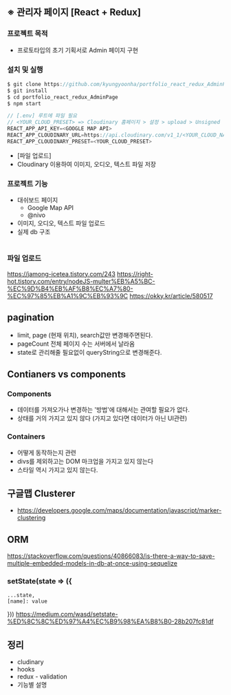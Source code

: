 ## ※ 관리자 페이지 [React + Redux]

### 프로졕트 목적

-   프로토타입의 초기 기획서로 Admin 페이지 구현

### 설치 및 실행

```js
$ git clone https://github.com/kyungyoonha/portfolio_react_redux_AdminPage.git
$ git install
$ cd portfolio_react_redux_AdminPage
$ npm start

// [.env] 루트에 파일 필요
// <YOUR_CLOUD_PRESET> => Cloudinary 홈페이지 > 설정 > upload > Unsigned -> enabled
REACT_APP_API_KEY=<GOOGLE MAP API>
REACT_APP_CLOUDINARY_URL=https://api.cloudinary.com/v1_1/<YOUR_CLOUD_NAME>
REACT_APP_CLOUDINARY_PRESET=<YOUR_CLOUD_PRESET>

```

-   [파일 업로드]
-   Cloudinary 이용하여 이미지, 오디오, 텍스트 파일 저장

### 프로젝트 기능

-   대쉬보드 페이지
    -   Google Map API
    -   @nivo
-   이미지, 오디오, 텍스트 파일 업로드
-   실제 db 구조

#

<!-- #### Front-End

-   Custom CSS for styling
-   API (Movie list)
-   LNB & GNB 3 depth MENU
-   Board CRUD
-   Slider & Carousel
-   Responsive Page for desktop and tablet

#### Back-End

-   NodeJS
-   Bcrypt
-   JWT
-   Facebook Social Login
-   pagination
-   MongoDB

#### Next Step

-   styled-components
-   fullpage scroll
-   MySQL -->

### 파일 업로드

https://jamong-icetea.tistory.com/243
https://right-hot.tistory.com/entry/nodeJS-multer%EB%A5%BC-%EC%9D%B4%EB%AF%B8%EC%A7%80-%EC%97%85%EB%A1%9C%EB%93%9C
https://okky.kr/article/580517

## pagination

-   limit, page (현재 위치), search값만 변경해주면된다.
-   pageCount 전체 페이지 수는 서버에서 날라옴
-   state로 관리해줄 필요없이 queryString으로 변경해준다.

## Contianers vs components

### Components

-   데이터를 가져오가나 변경하는 '방법'에 대해서는 관여할 필요가 없다.
-   상태를 거의 가지고 있지 않다 (가지고 있다면 데이터가 아닌 UI관련)

### Containers

-   어떻게 동작하는지 관련
-   divs를 제외하고는 DOM 마크업을 가지고 있지 않는다
-   스타일 역시 가지고 있지 않는다.

## 구글맵 Clusterer

-   https://developers.google.com/maps/documentation/javascript/marker-clustering

## ORM

https://stackoverflow.com/questions/40866083/is-there-a-way-to-save-multiple-embedded-models-in-db-at-once-using-sequelize

### setState(state => ({

    ...state,
    [name]: value

}))
https://medium.com/wasd/setstate-%ED%8C%8C%ED%97%A4%EC%B9%98%EA%B8%B0-28b207fc81df

## 정리

-   cludinary
-   hooks
-   redux - validation
-   기능별 설명
